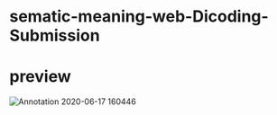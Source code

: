 # sematic-meaning-web-Dicoding-Submission

# preview
![Annotation 2020-06-17 160446](https://user-images.githubusercontent.com/39895721/84878886-ac53db00-b0b4-11ea-93e6-8ea7ee2c005d.png)
